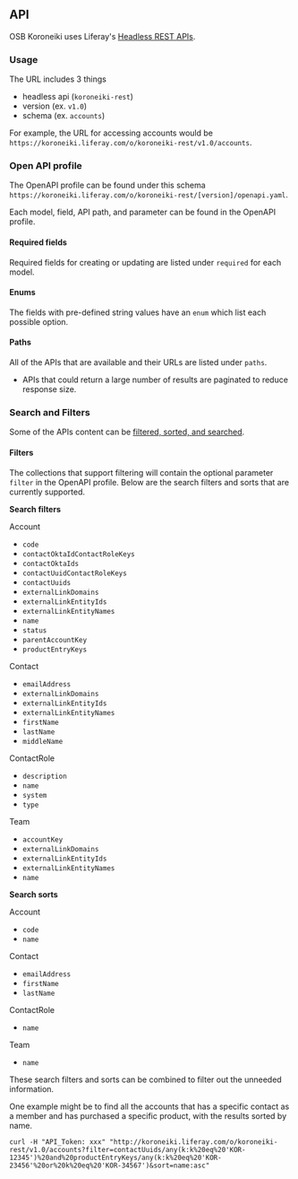 ## API

OSB Koroneiki uses Liferay's [Headless REST APIs](https://portal.liferay.dev/docs/7-2/frameworks/-/knowledge_base/f/headless-rest-apis).

### Usage

The URL includes 3 things
- headless api (`koroneiki-rest`)
- version (ex. `v1.0`)
- schema (ex. `accounts`)

For example, the URL for accessing accounts would be
`https://koroneiki.liferay.com/o/koroneiki-rest/v1.0/accounts`.

### Open API profile

The OpenAPI profile can be found under this schema
`https://koroneiki.liferay.com/o/koroneiki-rest/[version]/openapi.yaml`.

Each model, field, API path, and parameter can be found in the OpenAPI profile.

#### Required fields

Required fields for creating or updating are listed under `required` for each
model.

#### Enums

The fields with pre-defined string values have an `enum` which list each
possible option.

#### Paths

All of the APIs that are available and their URLs are listed under `paths`.
- APIs that could return a large number of results are paginated to reduce
  response size.

### Search and Filters

Some of the APIs content can be [filtered, sorted, and searched](https://portal.liferay.dev/docs/7-2/frameworks/-/knowledge_base/f/filter-sort-and-search).

#### Filters

The collections that support filtering will contain the optional parameter
`filter` in the OpenAPI profile. Below are the search filters and sorts that are
currently supported.

**Search filters**

Account
- `code`
- `contactOktaIdContactRoleKeys`
- `contactOktaIds`
- `contactUuidContactRoleKeys`
- `contactUuids`
- `externalLinkDomains`
- `externalLinkEntityIds`
- `externalLinkEntityNames`
- `name`
- `status`
- `parentAccountKey`
- `productEntryKeys`

Contact
- `emailAddress`
- `externalLinkDomains`
- `externalLinkEntityIds`
- `externalLinkEntityNames`
- `firstName`
- `lastName`
- `middleName`

ContactRole
- `description`
- `name`
- `system`
- `type`

Team
- `accountKey`
- `externalLinkDomains`
- `externalLinkEntityIds`
- `externalLinkEntityNames`
- `name`

**Search sorts**

Account
- `code`
- `name`

Contact
- `emailAddress`
- `firstName`
- `lastName`

ContactRole
- `name`

Team
- `name`

These search filters and sorts can be combined to filter out the unneeded
information.

One example might be to find all the accounts that has a specific contact as a
member and has purchased a specific product, with the results sorted by name.

```
curl -H "API_Token: xxx" "http://koroneiki.liferay.com/o/koroneiki-rest/v1.0/accounts?filter=contactUuids/any(k:k%20eq%20'KOR-12345')%20and%20productEntryKeys/any(k:k%20eq%20'KOR-23456'%20or%20k%20eq%20'KOR-34567')&sort=name:asc"
```
